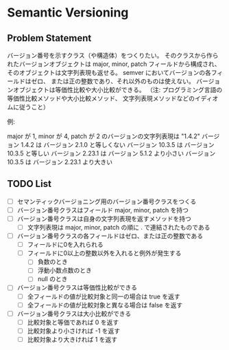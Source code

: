 # Semantic Versioning

## Problem Statement

バージョン番号を示すクラス（や構造体）をつくりたい。
そのクラスから作られたバージョンオブジェクトは
major, minor, patch フィールドから構成され、
そのオブジェクトは文字列表現も返せる。
semver においてバージョンの各フィールドはゼロ、
または正の整数であり、それ以外のものは使えない。
バージョンオブジェクトは等価性比較や大小比較ができる。
（注: プログラミング言語の等価性比較メソッドや大小比較メソッド、
文字列表現メソッドなどのイディオムに従うこと）

例:

major が 1, minor が 4, patch が 2 のバージョンの文字列表現は "1.4.2"
バージョン 1.4.2 は バージョン 2.1.0 と等しくない
バージョン 10.3.5 は バージョン 10.3.5 と等しい
バージョン 2.23.1 は バージョン 5.1.2 より小さい
バージョン 10.3.5 は バージョン 2.23.1 より大きい

## TODO List

- [ ] セマンティックバージョニング用のバージョン番号クラスをつくる
- [ ] バージョン番号クラスはフィールド major, minor, patch を持つ
- [ ] バージョン番号クラスは自身の文字列表現を返すメソッドを持つ
    - [ ] 文字列表現は major, minor, patch の順に . で連結されたものである
- [ ] バージョン番号クラスの各フィールドはゼロ、または正の整数である
    - [ ] フィールドに0を入れられる
    - [ ] フィールドに0以上の整数以外を入れると例外が発生する
        - [ ] 負数のとき
        - [ ] 浮動小数点数のとき
        - [ ] null のとき
- [ ] バージョン番号クラスは等価性比較ができる
    - [ ] 全フィールドの値が比較対象と同一の場合は true を返す
    - [ ] 全フィールドの値が比較対象と異なる場合は false を返す
- [ ] バージョン番号クラスは大小比較ができる
    - [ ] 比較対象と等価であれば 0 を返す
    - [ ] 比較対象より小さければ -1 を返す
    - [ ] 比較対象より大きければ 1 を返す
